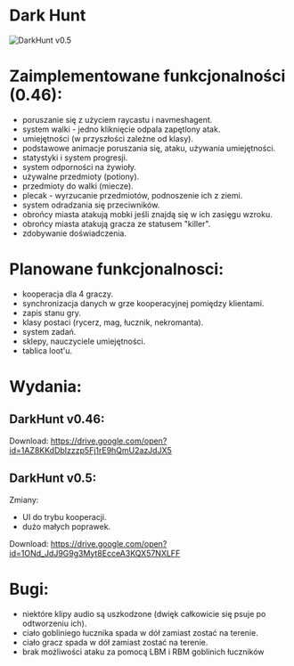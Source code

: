 # **Dark Hunt**

![DarkHunt v0.5](https://i.imgur.com/dMyThYM.jpg)

# **Zaimplementowane funkcjonalności (0.46):**
- poruszanie się z użyciem raycastu i navmeshagent.
- system walki - jedno kliknięcie odpala zapętlony atak.
- umiejętności (w przyszłości zależne od klasy).
- podstawowe animacje poruszania się, ataku, używania umiejętności.
- statystyki i system progresji.
- system odporności na żywioły.
- używalne przedmioty (potiony).
- przedmioty do walki (miecze).
- plecak - wyrzucanie przedmiotów, podnoszenie ich z ziemi.
- system odradzania się przeciwników.
- obrońcy miasta atakują mobki jeśli znajdą się w ich zasięgu wzroku.
- obrońcy miasta atakują gracza ze statusem "killer".
- zdobywanie doświadczenia.

# **Planowane funkcjonalnosci:**
- kooperacja dla 4 graczy.
- synchronizacja danych w grze kooperacyjnej pomiędzy klientami.
- zapis stanu gry.
- klasy postaci (rycerz, mag, łucznik, nekromanta).
- system zadań.
- sklepy, nauczyciele umiejętności.
- tablica loot'u.

# **Wydania:**

## **DarkHunt v0.46:**

Download:
https://drive.google.com/open?id=1AZ8KKdDbIzzzp5Fj1rE9hQmU2azJdJX5

## **DarkHunt v0.5:**

Zmiany:
- UI do trybu kooperacji.
- dużo małych poprawek.

Download:
https://drive.google.com/open?id=1ONd_JdJ9G9g3Myt8EcceA3KQX57NXLFF

# **Bugi:**
- niektóre klipy audio są uszkodzone (dwięk całkowicie się psuje po odtworzeniu ich).
- ciało gobliniego łucznika spada w dół zamiast zostać na terenie.
- ciało gracz spada w dół zamiast zostać na terenie.
- brak możliwości ataku za pomocą LBM i RBM goblinich łuczników 


